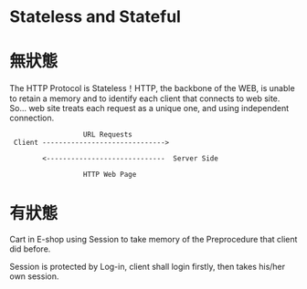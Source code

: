 # Stateless and Stateful


# 無狀態

The HTTP Protocol is Stateless！HTTP, the backbone of the WEB, is unable to retain a memory and to identify each client that connects to web site. So... web site treats each request as a unique one, and using independent connection.


                      URL Requests
     Client ------------------------------>
     
            <-----------------------------  Server Side
     
                      HTTP Web Page


# 有狀態

Cart in E-shop using Session to take memory of the Preprocedure that client did before.

Session is protected by Log-in, client shall login firstly, then takes his/her own session.
